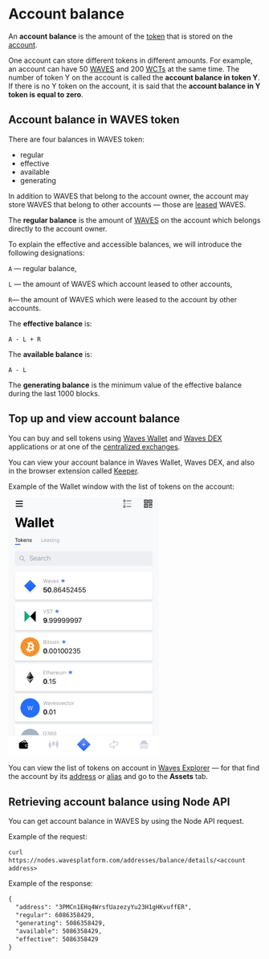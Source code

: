 # Account balance

An **account balance** is the amount of the [token](/blockchain/token.md) that is stored on the [account](/blockchain/account.md).

One account can store different tokens in different amounts. For example, an account can have 50 [WAVES](/blockchain/token/waves.md) and 200 [WCTs](/blockchain/token/wct.md) at the same time. The number of token Y on the account is called the **account balance in token Y**. If there is no Y token on the account, it is said that the **account balance in Y token is equal to zero**.

## Account balance in WAVES token
There are four balances in WAVES token:

* regular
* effective
* available
* generating

In addition to WAVES that belong to the account owner, the account may store WAVES that belong to other accounts — those are [leased](/blockchain/leasing.md) WAVES.

The **regular balance** is the amount of [WAVES](/blockchain/token/waves.md) on the account which belongs directly to the account owner.

To explain the effective and accessible balances, we will introduce the following designations:

`A` — regular balance,

`L` — the amount of WAVES which account leased to other accounts,

`R`— the amount of WAVES which were leased to the account by other accounts.

The **effective balance** is:

```
A - L + R
```

The **available balance** is:

```
A - L
```

The **generating balance** is the minimum value of the effective balance during the last 1000 blocks.

## Top up and view account balance

You can buy and sell tokens using [Waves Wallet](https://wavesplatform.com/technology/wallet) and [Waves DEX](https://dex.wavesplatform.com/) applications or at one of the [centralized exchanges](https://coinmarketcap.com/currencies/waves/#markets).

You can view your account balance in Waves Wallet, Waves DEX, and also in the browser extension called [Keeper](https://wavesplatform.com/technology/keeper).

Example of the Wallet window with the list of tokens on the account:

<img src="img/account-balance.png" alt="faucet" width="300"/>

You can view the list of tokens on account in [Waves Explorer](https://wavesexplorer.com/) — for that find the account by its [address](/blockchain/account/address.md) or [alias](/blockchain/account/alias.md) and go to the **Assets** tab.

## Retrieving account balance using Node API
You can get account balance in WAVES by using the Node API request.

Example of the request:

```
curl https://nodes.wavesplatform.com/addresses/balance/details/<account address>
```

Example of the response:

```
{
  "address": "3PMCn1EHq4WrsfUazezyYu23H1gHKvuffER",
  "regular": 6086358429,
  "generating": 5086358429,
  "available": 5086358429,
  "effective": 5086358429
}
```
